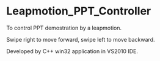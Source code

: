 # Leapmotion_PPT_Controller
To control PPT demostration by a leapmotion.

Swipe right to move forward, swipe left to move backward.

Developed by C++ win32 application in VS2010 IDE.
